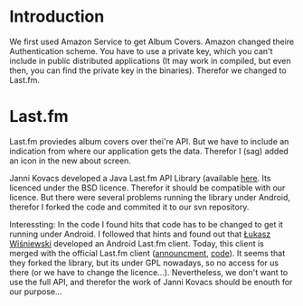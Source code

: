 # Introduction #

We first used Amazon Service to get Album Covers. Amazon changed theire Authentication scheme. You have to use a private key, which you can't include in public distributed applications (It may work in compiled, but even then, you can find the private key in the binaries). Therefor we changed to Last.fm.


# Last.fm #
Last.fm proviedes album covers over thei're API. But we have to include an indication from where our application gets the data. Therefor I (sag) added an icon in the new about screen.

Janni Kovacs developed a Java Last.fm API Library (available [here](http://www.u-mass.de/lastfm). Its licenced under the BSD licence. Therefor it should be compatible with our licence. But there were several problems running the library under Android, therefor I forked the code and commited it to our svn repository.

Interessting: In the code I found hits that code has to be changed to get it running under Android. I followed that hints and found out that [Łukasz Wiśniewski](http://wisniowy.blogspot.com/) developed an Android Last.fm client. Today, this client is merged with the official Last.fm client ([announcment](http://blog.last.fm/2009/01/23/lastfm-on-android), [code](http://github.com/mxcl/lastfm-android)). It seems that they forked the library, but its under GPL nowadays, so no access for us there (or we have to change the licence...). Nevertheless, we don't want to use the full API, and therefor the work of Janni Kovacs should be enouth for our purpose...